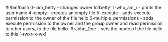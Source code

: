 #!/bin/bash
0-iam_betty - changes owner to'betty'
1-who_am_i - prints the user name
4-empty - creates an empty file
5-execute - adds execute permission to the owner of the file hello
6-multiple_permissions - adds execute permission to the owner and the group owner and read permission to other users, to the file hello.
9-John_Doe - sets the mode of the tile hello to this [-rwxr-x-wx] 
